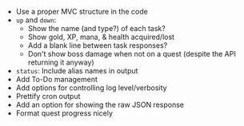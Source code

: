 - Use a proper MVC structure in the code
- `up` and `down`:
    - Show the name (and type?) of each task?
    - Show gold, XP, mana, & health acquired/lost
    - Add a blank line between task responses?
    - Don't show boss damage when not on a quest (despite the API returning it
      anyway)
- `status`: Include alias names in output
- Add To-Do management
- Add options for controlling log level/verbosity
- Prettify cron output
- Add an option for showing the raw JSON response
- Format quest progress nicely

